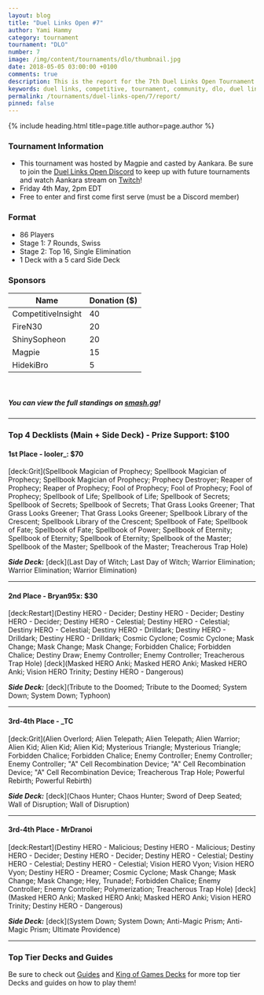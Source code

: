 ```yaml
---
layout: blog
title: "Duel Links Open #7"
author: Yami Hammy
category: tournament
tournament: "DLO"
number: 7
image: /img/content/tournaments/dlo/thumbnail.jpg
date: 2018-05-05 03:00:00 +0100
comments: true
description: This is the report for the 7th Duel Links Open Tournament hosted by Magpie, check out the top players and their Decks here!
keywords: duel links, competitive, tournament, community, dlo, duel links open, open, 7
permalink: /tournaments/duel-links-open/7/report/
pinned: false
---
```


{% include heading.html title=page.title author=page.author %}

### Tournament Information
- This tournament was hosted by Magpie and casted by Aankara. Be sure to join the [Duel Links Open Discord](https://discord.gg/TC2R5ck) to keep up with future tournaments and watch Aankara stream on [Twitch](https://www.twitch.tv/aankara)!
- Friday 4th May, 2pm EDT
- Free to enter and first come first serve (must be a Discord member)

### Format
- 86 Players
- Stage 1: 7 Rounds, Swiss
- Stage 2: Top 16, Single Elimination
- 1 Deck with a 5 card Side Deck

### Sponsors

| Name | Donation ($) |
|--|--|
| CompetitiveInsight | 40 |
| FireN30 | 20 |
| ShinySopheon | 20 |
| Magpie | 15 |
| HidekiBro | 5 |

<br>

##### **You can view the full standings on [smash.gg](https://smash.gg/tournament/duel-links-open-7/events/dlo-7/standings)!**

---

### Top 4 Decklists (Main + Side Deck) - Prize Support: $100

#### 1st Place - looler_: $70

[deck:Grit](Spellbook Magician of Prophecy; Spellbook Magician of Prophecy; Spellbook Magician of Prophecy; Prophecy Destroyer; Reaper of Prophecy; Reaper of Prophecy; Fool of Prophecy; Fool of Prophecy; Fool of Prophecy; Spellbook of Life; Spellbook of Life; Spellbook of Secrets; Spellbook of Secrets; Spellbook of Secrets; That Grass Looks Greener; That Grass Looks Greener; That Grass Looks Greener; Spellbook Library of the Crescent; Spellbook Library of the Crescent; Spellbook of Fate; Spellbook of Fate; Spellbook of Fate; Spellbook of Power; Spellbook of Eternity; Spellbook of Eternity; Spellbook of Eternity; Spellbook of the Master; Spellbook of the Master; Spellbook of the Master; Treacherous Trap Hole)

***Side Deck:***
[deck](Last Day of Witch; Last Day of Witch; Warrior Elimination; Warrior Elimination; Warrior Elimination)

---

#### 2nd Place - Bryan95x: $30

[deck:Restart](Destiny HERO - Decider; Destiny HERO - Decider; Destiny HERO - Decider; Destiny HERO - Celestial; Destiny HERO - Celestial; Destiny HERO - Celestial; Destiny HERO - Drilldark; Destiny HERO - Drilldark; Destiny HERO - Drilldark; Cosmic Cyclone; Cosmic Cyclone; Mask Change; Mask Change; Mask Change; Forbidden Chalice; Forbidden Chalice; Destiny Draw; Enemy Controller; Enemy Controller; Treacherous Trap Hole)
[deck](Masked HERO Anki; Masked HERO Anki; Masked HERO Anki; Vision HERO Trinity; Destiny HERO - Dangerous)

***Side Deck:***
[deck](Tribute to the Doomed; Tribute to the Doomed; System Down; System Down; Typhoon)

---

#### 3rd-4th Place - _TC

[deck:Grit](Alien Overlord; Alien Telepath; Alien Telepath; Alien Warrior; Alien Kid; Alien Kid; Alien Kid; Mysterious Triangle; Mysterious Triangle; Forbidden Chalice; Forbidden Chalice; Enemy Controller; Enemy Controller; Enemy Controller; "A" Cell Recombination Device; "A" Cell Recombination Device; "A" Cell Recombination Device; Treacherous Trap Hole; Powerful Rebirth; Powerful Rebirth)

***Side Deck:***
[deck](Chaos Hunter; Chaos Hunter; Sword of Deep Seated; Wall of Disruption; Wall of Disruption)

---

#### 3rd-4th Place - MrDranoi

[deck:Restart](Destiny HERO - Malicious; Destiny HERO - Malicious; Destiny HERO - Decider; Destiny HERO - Decider; Destiny HERO - Celestial; Destiny HERO - Celestial; Destiny HERO - Celestial; Vision HERO Vyon; Vision HERO Vyon; Destiny HERO - Dreamer; Cosmic Cyclone; Mask Change; Mask Change; Mask Change; Hey, Trunade!; Forbidden Chalice; Enemy Controller; Enemy Controller; Polymerization; Treacherous Trap Hole)
[deck](Masked HERO Anki; Masked HERO Anki; Masked HERO Anki; Vision HERO Trinity; Destiny HERO - Dangerous)

***Side Deck:***
[deck](System Down; System Down; Anti-Magic Prism; Anti-Magic Prism; Ultimate Providence)

---

### Top Tier Decks and Guides
Be sure to check out [Guides](/guides/) and [King of Games Decks](/top-decks/) for more top tier Decks and guides on how to play them!
